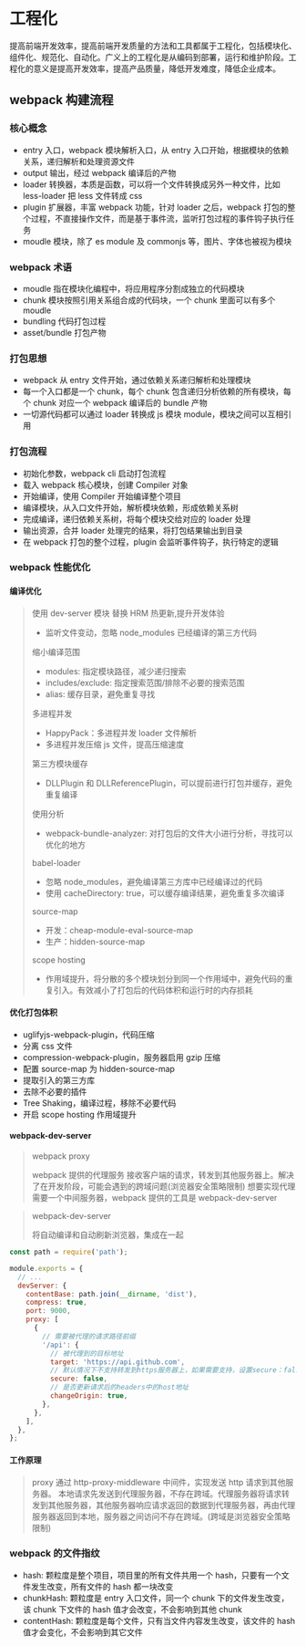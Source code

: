 # 工程化

提高前端开发效率，提高前端开发质量的方法和工具都属于工程化，包括模块化、组件化、规范化、自动化。广义上的工程化是从编码到部署，运行和维护阶段。工程化的意义是提高开发效率，提高产品质量，降低开发难度，降低企业成本。

## webpack 构建流程

### 核心概念

- entry 入口，webpack 模块解析入口，从 entry 入口开始，根据模块的依赖关系，递归解析和处理资源文件
- output 输出，经过 webpack 编译后的产物
- loader 转换器，本质是函数，可以将一个文件转换成另外一种文件，比如 less-loader 把 less 文件转成 css
- plugin 扩展器，丰富 webpack 功能，针对 loader 之后，webpack 打包的整个过程，不直接操作文件，而是基于事件流，监听打包过程的事件钩子执行任务
- moudle 模块，除了 es module 及 commonjs 等，图片、字体也被视为模块

### webpack 术语

- moudle 指在模块化编程中，将应用程序分割成独立的代码模块
- chunk 模块按照引用关系组合成的代码块，一个 chunk 里面可以有多个 moudle
- bundling 代码打包过程
- asset/bundle 打包产物

### 打包思想

- webpack 从 entry 文件开始，通过依赖关系递归解析和处理模块
- 每一个入口都是一个 chunk，每个 chunk 包含递归分析依赖的所有模块，每个 chunk 对应一个 webpack 编译后的 bundle 产物
- 一切源代码都可以通过 loader 转换成 js 模块 module，模块之间可以互相引用

### 打包流程

- 初始化参数，webpack cli 启动打包流程
- 载入 webpack 核心模块，创建 Compiler 对象
- 开始编译，使用 Compiler 开始编译整个项目
- 编译模块，从入口文件开始，解析模块依赖，形成依赖关系树
- 完成编译，递归依赖关系树，将每个模块交给对应的 loader 处理
- 输出资源，合并 loader 处理完的结果，将打包结果输出到目录
- 在 webpack 打包的整个过程，plugin 会监听事件钩子，执行特定的逻辑

### webpack 性能优化

#### 编译优化

> 使用 dev-server 模块 替换 HRM 热更新,提升开发体验
>
> - 监听文件变动，忽略 node_modules 已经编译的第三方代码
>
> 缩小编译范围
>
> - modules: 指定模块路径，减少递归搜索
> - includes/exclude: 指定搜索范围/排除不必要的搜索范围
> - alias: 缓存目录，避免重复寻找
>
> 多进程并发
>
> - HappyPack：多进程并发 loader 文件解析
> - 多进程并发压缩 js 文件，提高压缩速度
>
> 第三方模块缓存
>
> - DLLPlugin 和 DLLReferencePlugin，可以提前进行打包并缓存，避免重复编译
>
> 使用分析
>
> - webpack-bundle-analyzer: 对打包后的文件大小进行分析，寻找可以优化的地方
>
> babel-loader
>
> - 忽略 node_modules，避免编译第三方库中已经编译过的代码
> - 使用 cacheDirectory: true，可以缓存编译结果，避免重复多次编译
>
> source-map
>
> - 开发：cheap-module-eval-source-map
> - 生产：hidden-source-map
>
> scope hosting
>
> - 作用域提升，将分散的多个模块划分到同一个作用域中，避免代码的重复引入。有效减小了打包后的代码体积和运行时的内存损耗

#### 优化打包体积

- uglifyjs-webpack-plugin，代码压缩
- 分离 css 文件
- compression-webpack-plugin，服务器启用 gzip 压缩
- 配置 source-map 为 hidden-source-map
- 提取引入的第三方库
- 去除不必要的插件
- Tree Shaking，编译过程，移除不必要代码
- 开启 scope hosting 作用域提升

#### webpack-dev-server

> webpack proxy
>
> webpack 提供的代理服务
> 接收客户端的请求，转发到其他服务器上。解决了在开发阶段，可能会遇到的跨域问题(浏览器安全策略限制)
> 想要实现代理需要一个中间服务器，webpack 提供的工具是 webpack-dev-server

> webpack-dev-server
>
> 将自动编译和自动刷新浏览器，集成在一起

```javascript
const path = require('path');

module.exports = {
  // ...
  devServer: {
    contentBase: path.join(__dirname, 'dist'),
    compress: true,
    port: 9000,
    proxy: [
      {
        // 需要被代理的请求路径前缀
        '/api': {
          // 被代理到的目标地址
          target: 'https://api.github.com',
          // 默认情况下不支持转发到https服务器上，如果需要支持，设置secure：false
          secure: false,
          // 是否更新请求后的headers中的host地址
          changeOrigin: true,
        },
      },
    ],
  },
};
```

#### 工作原理

> proxy 通过 http-proxy-middleware 中间件，实现发送 http 请求到其他服务器。
> 本地请求先发送到代理服务器，不存在跨域。代理服务器将请求转发到其他服务器，其他服务器响应请求返回的数据到代理服务器，再由代理服务器返回到本地，服务器之间访问不存在跨域。(跨域是浏览器安全策略限制)

### webpack 的文件指纹

- hash: 颗粒度是整个项目，项目里的所有文件共用一个 hash，只要有一个文件发生改变，所有文件的 hash 都一块改变
- chunkHash: 颗粒度是 entry 入口文件，同一个 chunk 下的文件发生改变，该 chunk 下文件的 hash 值才会改变，不会影响到其他 chunk
- contentHash: 颗粒度是每个文件，只有当文件内容发生改变，该文件的 hash 值才会变化，不会影响到其它文件
